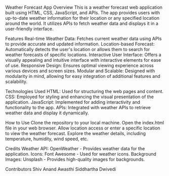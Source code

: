 Weather Forecast App
Overview
This is a weather forecast web application built using HTML, CSS, JavaScript, and APIs. The app provides users with up-to-date weather information for their location or any specified location around the world. It utilizes APIs to fetch weather data and displays it in a user-friendly interface.

Features
Real-time Weather Data: Fetches current weather data using APIs to provide accurate and updated information.
Location-based Forecast: Automatically detects the user's location or allows them to search for weather forecasts of specific locations.
Interactive User Interface: Offers a visually appealing and intuitive interface with interactive elements for ease of use.
Responsive Design: Ensures optimal viewing experience across various devices and screen sizes.
Modular and Scalable: Designed with modularity in mind, allowing for easy integration of additional features and scalability.

Technologies Used
HTML: Used for structuring the web pages and content.
CSS: Employed for styling and enhancing the visual presentation of the application.
JavaScript: Implemented for adding interactivity and functionality to the app.
APIs: Integrated with weather APIs to retrieve weather data and display it dynamically.

How to Use
Clone the repository to your local machine.
Open the index.html file in your web browser.
Allow location access or enter a specific location to view the weather forecast.
Explore the weather details, including temperature, humidity, wind speed, etc.

Credits
Weather API: OpenWeather - Provides weather data for the application.
Icons: Font Awesome - Used for weather icons.
Background Images: Unsplash - Provides high-quality images for backgrounds.

Contributors
Shiv Anand Awasthi
Siddhartha Dwivedi
